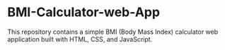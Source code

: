 # BMI-Calculator-web-App
This repository contains a simple BMI (Body Mass Index) calculator web application built with HTML, CSS, and JavaScript.
